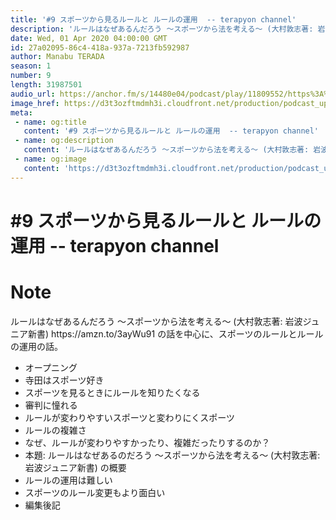 ```yaml
---
title: '#9 スポーツから見るルールと ルールの運用  -- terapyon channel'
description: 'ルールはなぜあるんだろう 〜スポーツから法を考える〜 (大村敦志著: 岩波ジュニア新書) https://amzn.to/3ayWu91 の話を中心に、スポーツのルールとルールの運用の話。  オープニ'
date: Wed, 01 Apr 2020 04:00:00 GMT
id: 27a02095-86c4-418a-937a-7213fb592987
author: Manabu TERADA
season: 1
number: 9
length: 31987501
audio_url: https://anchor.fm/s/14480e04/podcast/play/11809552/https%3A%2F%2Fd3ctxlq1ktw2nl.cloudfront.net%2Fstaging%2F2020-03-31%2Fdba3b0e7c930feffe662f962d8ab4fac.m4a
image_href: https://d3t3ozftmdmh3i.cloudfront.net/production/podcast_uploaded/3302665/3302665-1582446732992-f3e5401da36c1.jpg
meta:
 - name: og:title
   content: '#9 スポーツから見るルールと ルールの運用  -- terapyon channel'
 - name: og:description
   content: 'ルールはなぜあるんだろう 〜スポーツから法を考える〜 (大村敦志著: 岩波ジュニア新書) https://amzn.to/3ayWu91 の話を中心に、スポーツのルールとルールの運用の話。  オープニ'
 - name: og:image
   content: 'https://d3t3ozftmdmh3i.cloudfront.net/production/podcast_uploaded/3302665/3302665-1582446732992-f3e5401da36c1.jpg'
---
```

# #9 スポーツから見るルールと ルールの運用  -- terapyon channel

<DisplayDate :dateStr="'Wed, 01 Apr 2020 04:00:00 GMT'" />
<DisplaySeason :season="1" :topic="9" />


# Note

<p>ルールはなぜあるんだろう 〜スポーツから法を考える〜 (大村敦志著: 岩波ジュニア新書) https://amzn.to/3ayWu91 の話を中心に、スポーツのルールとルールの運用の話。</p>
<ul>
 <li>オープニング</li>
 <li>寺田はスポーツ好き</li>
  <li>スポーツを見るときにルールを知りたくなる</li>
  <li>審判に憧れる</li>
  <li>ルールが変わりやすいスポーツと変わりにくスポーツ</li>
  <li>ルールの複雑さ</li>
  <li>なぜ、ルールが変わりやすかったり、複雑だったりするのか？</li>
  <li>本題: ルールはなぜあるのだろう 〜スポーツから法を考える〜 (大村敦志著: 岩波ジュニア新書) の概要</li>
  <li>ルールの運用は難しい</li>
  <li>スポーツのルール変更もより面白い</li>
  <li>編集後記</li>
</ul>



<a-player 
:options="{
  audio: [
    {
        name: '#9 スポーツから見るルールと ルールの運用  -- terapyon channel',
        artist: 'terapyon',
        url: 'https://anchor.fm/s/14480e04/podcast/play/11809552/https%3A%2F%2Fd3ctxlq1ktw2nl.cloudfront.net%2Fstaging%2F2020-03-31%2Fdba3b0e7c930feffe662f962d8ab4fac.m4a',
        cover: 'https://d3t3ozftmdmh3i.cloudfront.net/production/podcast_uploaded/3302665/3302665-1582446732992-f3e5401da36c1.jpg'
    }
    ]
}"
/>

